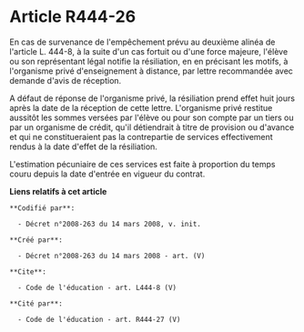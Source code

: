 # Article R444-26

En cas de survenance de l'empêchement prévu au deuxième alinéa de l'article L. 444-8, à la suite d'un cas fortuit ou d'une
force majeure, l'élève ou son représentant légal notifie la résiliation, en en précisant les motifs, à l'organisme privé
d'enseignement à distance, par lettre recommandée avec demande d'avis de réception. 

A défaut de réponse de l'organisme privé, la résiliation prend effet huit jours après la date de la réception de cette
lettre. L'organisme privé restitue aussitôt les sommes versées par l'élève ou pour son compte par un tiers ou par un
organisme de crédit, qu'il détiendrait à titre de provision ou d'avance et qui ne constitueraient pas la contrepartie de
services effectivement rendus à la date d'effet de la résiliation. 

L'estimation pécuniaire de ces services est faite à proportion du temps couru depuis la date d'entrée en vigueur du contrat.

**Liens relatifs à cet article**

	**Codifié par**:

	  - Décret n°2008-263 du 14 mars 2008, v. init.

	**Créé par**:

	  - Décret n°2008-263 du 14 mars 2008 - art. (V)

	**Cite**:

	  - Code de l'éducation - art. L444-8 (V)

	**Cité par**:

	  - Code de l'éducation - art. R444-27 (V)
